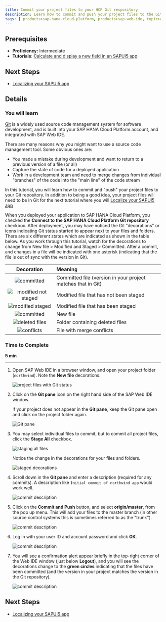 ```yaml
---
title: Commit your project files to your HCP Git respository
description: Learn how to commit and push your project files to the Git repository built into your HCP account.
tags: [ products>sap-hana-cloud-platform, products>sap-web-ide, topic>cloud, topic>mobile, tutorial>intermediate]
---
```


## Prerequisites
 - **Proficiency:** Intermediate
 - **Tutorials:** [Calculate and display a new field in an SAPUI5 app](http://go.sap.com/developer/tutorials/hcp-webide-calculate-new-field.html)

## Next Steps
 - [Localizing your SAPUI5 app](http://go.sap.com/developer/tutorials/hcp-webide-localizing-app.html)

## Details

### You will learn
[Git](https://try.github.io/levels/1/challenges/1) is a widely used source code management system for software development, and is built into your SAP HANA Cloud Platform account, and integrated with SAP Web IDE.

There are many reasons why you might want to use a source code management tool. Some obvious ones are:

 - You made a mistake during development and want to return to a previous version of a file (or all)
 - Capture the state of code for a deployed application
 - Work in a development team and need to merge changes from individual "branches" of the code into the "main line" of the code stream

In this tutorial, you will learn how to commit and "push" your project files to your Git repository. In addition to being a good idea, your project files will need to be in Git for the next tutorial where you will [Localize your SAPUI5 app](http://go.sap.com/developer/tutorials/hcp-webide-localizing-app.html)

When you deployed your application to SAP HANA Cloud Platform, you checked the **Connect to the SAP HANA Cloud Platform Git repository** checkbox. After deployment, you may have noticed the Git "decorations" or icons indicating Git status started to appear next to your files and folders. There are six different states which are indicated as shown in the table below. As you work through this tutorial, watch for the decorations to change from New file > Modified and Staged > Committed. After a commit, and changes in a file will be indicated with one asterisk (indicating that the file is out of sync with the version in Git).

Decoration                                                   | Meaning
:--------------------------------------------------------:   | :-------------
![committed](https://raw.githubusercontent.com/SAPDocuments/Tutorials/master/tutorials/hcp-webide-commit-git/mob_3_2a_git_committed.png)                     | Committed file (version in your project matches that in Git)
![modified not staged](https://raw.githubusercontent.com/SAPDocuments/Tutorials/master/tutorials/hcp-webide-commit-git/mob_3_2a_git_mod_not_staged.png)      | Modified file that has not been staged
![modified staged](https://raw.githubusercontent.com/SAPDocuments/Tutorials/master/tutorials/hcp-webide-commit-git/mob_3_2a_git_mod_staged.png)              | Modified file that has been staged
![committed](https://raw.githubusercontent.com/SAPDocuments/Tutorials/master/tutorials/hcp-webide-commit-git/mob_3_2a_git_new_file.png)                      | New file
![deleted files](https://raw.githubusercontent.com/SAPDocuments/Tutorials/master/tutorials/hcp-webide-commit-git/mob_3_2a_git_folder_with_deleted_files.png) | Folder containing deleted files
![conflicts](https://raw.githubusercontent.com/SAPDocuments/Tutorials/master/tutorials/hcp-webide-commit-git/mob_3_2a_git_file_merge_conflicts.png)          | File with merge conflicts


### Time to Complete
**5 min**

---

1. Open SAP Web IDE in a browser window, and open your project folder (`northwind`). Note the **New file** decorations.

    ![project files with Git status](https://raw.githubusercontent.com/SAPDocuments/Tutorials/master/tutorials/hcp-webide-commit-git/mob_3_2a_1.png)

2. Click on the **Git pane** icon on the right hand side of the SAP Web IDE window.

    If your project does not appear in the **Git pane**, keep the Git pane open and click on the project folder again.

    ![Git pane](https://raw.githubusercontent.com/SAPDocuments/Tutorials/master/tutorials/hcp-webide-commit-git/mob_3_2a_2.png)

3. You may select individual files to commit, but to commit all project files, click the **Stage All** checkbox.

    ![staging all files](https://raw.githubusercontent.com/SAPDocuments/Tutorials/master/tutorials/hcp-webide-commit-git/mob_3_2a_3.png)

    Notice the change in the decorations for your files and folders.

    ![staged decorations](https://raw.githubusercontent.com/SAPDocuments/Tutorials/master/tutorials/hcp-webide-commit-git/mob_3_2a_3a.png)

4. Scroll down in the **Git pane** and enter a description (required for any commits). A description like `Initial commit of northwind app` would work well.

    ![commit description](https://raw.githubusercontent.com/SAPDocuments/Tutorials/master/tutorials/hcp-webide-commit-git/mob_3_2a_4.png)

5. Click on the **Commit and Push** button, and select **origin/master**, from the pop up menu. This will add your files to the master branch (in other source control systems this is sometimes referred to as the "trunk").

    ![commit description](https://raw.githubusercontent.com/SAPDocuments/Tutorials/master/tutorials/hcp-webide-commit-git/mob_3_2a_5.png)

6. Log in with your user ID and account password and click **OK**.

    ![commit description](https://raw.githubusercontent.com/SAPDocuments/Tutorials/master/tutorials/hcp-webide-commit-git/mob_3_2a_6.png)

7. You will see a confirmation alert appear briefly in the top-right corner of the Web IDE window (just below **Logout**), and you will see the decorations change to the **green circles** indicating that the files have been committed (and the version in your project matches the version in the Git repository).

    ![commit description](https://raw.githubusercontent.com/SAPDocuments/Tutorials/master/tutorials/hcp-webide-commit-git/mob_3_2a_7.png)


## Next Steps
 - [Localizing your SAPUI5 app](http://go.sap.com/developer/tutorials/hcp-webide-localizing-app.html)
